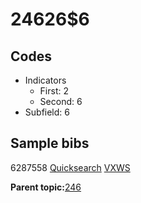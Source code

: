 # 24626$6

## Codes

-   Indicators
    -   First: 2
    -   Second: 6
-   Subfield: 6

## Sample bibs

6287558 [Quicksearch](https://search.library.yale.edu/catalog/6287558) [VXWS](http://prodorbis.library.yale.edu:7014/vxws/GetHoldingsService?bibId=6287558)

**Parent topic:**[246](../../tags/246/246.md)

